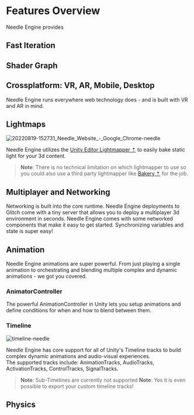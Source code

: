 # Features Overview

Needle Engine provides

## Fast Iteration

## Shader Graph

## Crossplatform: VR, AR, Mobile, Desktop
Needle Engine runs everywhere web technology does - and is built with VR and AR in mind.

## Lightmaps

![20220819-152731_Needle_Website_-_Google_Chrome-needle](https://user-images.githubusercontent.com/5083203/185631598-cd8b930b-bcc8-49c0-884b-11d091fd7185.png)

Needle Engine utilizes the [Unity Editor Lightmapper ⇡](https://docs.unity3d.com/Manual/progressive-lightmapper.html) to easily bake static light for your 3d content.

> **Note**: There is no technical limitation on which lightmapper to use so you could also use a third party lightmapper like [Bakery ⇡](https://assetstore.unity.com/packages/tools/level-design/bakery-gpu-lightmapper-122218) for the job.

## Multiplayer and Networking
Networking is built into the core runtime. Needle Engine deployments to Glitch come with a tiny server that allows you to deploy a multiplayer 3d environment in seconds. Needle Engine comes with some networked components that make it easy to get started. Synchronizing variables and state is super easy!

## Animation
Needle Engine animations are super powerful. From just playing a single animation to orchestrating and blending multiple complex and dynamic animations - we got you covered. 
### AnimatorController
The powerful AnimationController in Unity lets you setup animations and define conditions for when and how to blend between them.
### Timeline
![timeline-needle](https://user-images.githubusercontent.com/5083203/185631460-e53ebfd7-047e-4e47-9519-1a4006e60266.png)

Needle Engine has core support for all of Unity's Timeline tracks to build complex dynamic animations and audio-visual experiences.  
The supported tracks include: AnimationTracks, AudioTracks, ActivationTracks, ControlTracks, SignalTracks. 

> **Note**: Sub-Timelines are currently not supported
> **Note**: Yes it is even possible to export your custom timeline tracks!

## Physics
